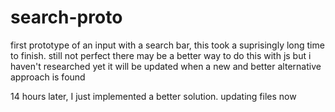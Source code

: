 # search-proto
first prototype of an input with a search bar, this took a suprisingly long time to finish.
still not perfect
there may be a better way to do this with js but i haven't researched yet
it will be updated when a new and better alternative approach is found


14 hours later, I just implemented a better solution. updating files now
